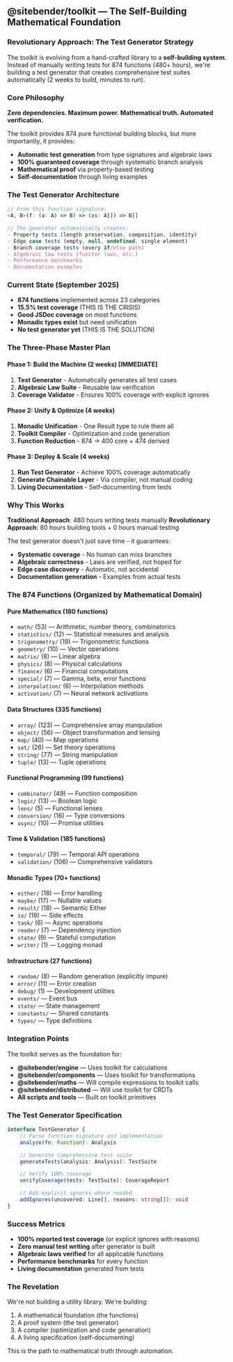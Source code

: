 ## @sitebender/toolkit — The Self-Building Mathematical Foundation

### Revolutionary Approach: The Test Generator Strategy

The toolkit is evolving from a hand-crafted library to a **self-building system**. Instead of manually writing tests for 874 functions (480+ hours), we're building a test generator that creates comprehensive test suites automatically (2 weeks to build, minutes to run).

### Core Philosophy

**Zero dependencies. Maximum power. Mathematical truth. Automated verification.**

The toolkit provides 874 pure functional building blocks, but more importantly, it provides:

- **Automatic test generation** from type signatures and algebraic laws
- **100% guaranteed coverage** through systematic branch analysis
- **Mathematical proof** via property-based testing
- **Self-documentation** through living examples

### The Test Generator Architecture

```typescript
// From this function signature:
<A, B>(f: (a: A) => B) => (xs: A[]) => B[]

// The generator automatically creates:
- Property tests (length preservation, composition, identity)
- Edge case tests (empty, null, undefined, single element)
- Branch coverage tests (every if/else path)
- Algebraic law tests (functor laws, etc.)
- Performance benchmarks
- Documentation examples
```

### Current State (September 2025)

- **874 functions** implemented across 23 categories
- **15.5% test coverage** (THIS IS THE CRISIS)
- **Good JSDoc coverage** on most functions
- **Monadic types exist** but need unification
- **No test generator yet** (THIS IS THE SOLUTION)

### The Three-Phase Master Plan

#### Phase 1: Build the Machine (2 weeks) [IMMEDIATE]

1. **Test Generator** - Automatically generates all test cases
2. **Algebraic Law Suite** - Reusable law verification
3. **Coverage Validator** - Ensures 100% coverage with explicit ignores

#### Phase 2: Unify & Optimize (4 weeks)

1. **Monadic Unification** - One Result type to rule them all
2. **Toolkit Compiler** - Optimization and code generation
3. **Function Reduction** - 874 → 400 core + 474 derived

#### Phase 3: Deploy & Scale (4 weeks)

1. **Run Test Generator** - Achieve 100% coverage automatically
2. **Generate Chainable Layer** - Via compiler, not manual coding
3. **Living Documentation** - Self-documenting from tests

### Why This Works

**Traditional Approach**: 480 hours writing tests manually
**Revolutionary Approach**: 80 hours building tools + 0 hours manual testing

The test generator doesn't just save time - it guarantees:

- **Systematic coverage** - No human can miss branches
- **Algebraic correctness** - Laws are verified, not hoped for
- **Edge case discovery** - Automatic, not accidental
- **Documentation generation** - Examples from actual tests

### The 874 Functions (Organized by Mathematical Domain)

#### Pure Mathematics (180 functions)

- `math/` (53) — Arithmetic, number theory, combinatorics
- `statistics/` (12) — Statistical measures and analysis
- `trigonometry/` (19) — Trigonometric functions
- `geometry/` (10) — Vector operations
- `matrix/` (8) — Linear algebra
- `physics/` (8) — Physical calculations
- `finance/` (6) — Financial computations
- `special/` (7) — Gamma, beta, error functions
- `interpolation/` (6) — Interpolation methods
- `activation/` (7) — Neural network activations

#### Data Structures (335 functions)

- `array/` (123) — Comprehensive array manipulation
- `object/` (56) — Object transformation and lensing
- `map/` (40) — Map operations
- `set/` (26) — Set theory operations
- `string/` (77) — String manipulation
- `tuple/` (13) — Tuple operations

#### Functional Programming (99 functions)

- `combinator/` (49) — Function composition
- `logic/` (13) — Boolean logic
- `lens/` (5) — Functional lenses
- `conversion/` (16) — Type conversions
- `async/` (10) — Promise utilities

#### Time & Validation (185 functions)

- `temporal/` (79) — Temporal API operations
- `validation/` (106) — Comprehensive validators

#### Monadic Types (70+ functions)

- `either/` (18) — Error handling
- `maybe/` (17) — Nullable values
- `result/` (18) — Semantic Either
- `io/` (19) — Side effects
- `task/` (6) — Async operations
- `reader/` (7) — Dependency injection
- `state/` (9) — Stateful computation
- `writer/` (1) — Logging monad

#### Infrastructure (27 functions)

- `random/` (8) — Random generation (explicitly impure)
- `error/` (11) — Error creation
- `debug/` (1) — Development utilities
- `events/` — Event bus
- `state/` — State management
- `constants/` — Shared constants
- `types/` — Type definitions

### Integration Points

The toolkit serves as the foundation for:

- **@sitebender/engine** — Uses toolkit for calculations
- **@sitebender/components** — Uses toolkit for transformations
- **@sitebender/maths** — Will compile expressions to toolkit calls
- **@sitebender/distributed** — Will use toolkit for CRDTs
- **All scripts and tools** — Built on toolkit primitives

### The Test Generator Specification

```typescript
interface TestGenerator {
	// Parse function signature and implementation
	analyze(fn: Function): Analysis

	// Generate comprehensive test suite
	generateTests(analysis: Analysis): TestSuite

	// Verify 100% coverage
	verifyCoverage(tests: TestSuite): CoverageReport

	// Add explicit ignores where needed
	addIgnores(uncovered: Line[], reasons: string[]): void
}
```

### Success Metrics

- **100% reported test coverage** (or explicit ignores with reasons)
- **Zero manual test writing** after generator is built
- **Algebraic laws verified** for all applicable functions
- **Performance benchmarks** for every function
- **Living documentation** generated from tests

### The Revelation

We're not building a utility library. We're building:

1. A mathematical foundation (the functions)
2. A proof system (the test generator)
3. A compiler (optimization and code generation)
4. A living specification (self-documenting)

This is the path to mathematical truth through automation.
